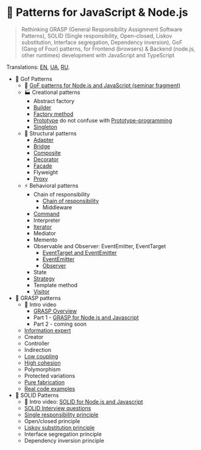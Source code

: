 # 🧩 Patterns for JavaScript & Node.js

> Rethinking GRASP (General Responsibility Assignment Software Patterns), SOLID (Single responsibility, Open–closed, Liskov substitution, Interface segregation, Dependency inversion), GoF (Gang of Four) patterns, for Frontend (browsers) & Backend (node.js, other runtimes) development with JavaScript and TypeScript

Translations:
[EN](https://github.com/tshemsedinov/Patterns-JavaScript/tree/en),
[UA](https://github.com/tshemsedinov/Patterns-JavaScript/tree/ua),
[RU](https://github.com/tshemsedinov/Patterns-JavaScript/tree/ru).

- 🧩 Gof Patterns
  - 📢 [GoF patterns for Node.js and JavaScript (seminar fragment)](https://youtu.be/7TjzsZCQQqg)
  - 🏭 Creational patterns
    - Abstract factory
    - [Builder](https://github.com/HowProgrammingWorks/Builder)
    - [Factory method](https://github.com/HowProgrammingWorks/Factory)
    - [Prototype](https://github.com/HowProgrammingWorks/PrototypePattern) do not confuse with [Prototype-programming](https://github.com/HowProgrammingWorks/Prototype)
    - [Singleton](https://github.com/HowProgrammingWorks/Singleton)
  - 🤝 Structural patterns
    - [Adapter](https://github.com/HowProgrammingWorks/Adapter)
    - [Bridge](https://github.com/HowProgrammingWorks/Bridge)
    - [Composite](https://github.com/HowProgrammingWorks/Composite)
    - [Decorator]()
    - [Facade](https://github.com/HowProgrammingWorks/Facade)
    - Flyweight
    - [Proxy](https://github.com/HowProgrammingWorks/Proxy)
  - ⚡ Behavioral patterns
    - Chain of responsibility
      - [Chain of responsibility](https://github.com/HowProgrammingWorks/ChainOfResponsibility)
      - Middleware
    - [Command](https://github.com/HowProgrammingWorks/Command)
    - Interpreter
    - [Iterator](https://github.com/HowProgrammingWorks/Iterator)
    - Mediator
    - Memento
    - Observable and Observer: EventEmitter, EventTarget
      - [EventTarget and EventEmitter](https://github.com/HowProgrammingWorks/Events)
      - [EventEmitter](https://github.com/HowProgrammingWorks/EventEmitter)
      - [Observer](https://github.com/HowProgrammingWorks/Observer)
    - State
    - [Strategy](https://github.com/HowProgrammingWorks/Strategy)
    - Template method
    - [Visitor](https://github.com/HowProgrammingWorks/Visitor)
- 🧩 GRASP patterns
  - 📢 Intro video
    - [GRASP Overview](https://youtu.be/ExauFjYV_lQ)
    - Part 1 - [GRASP for Node.js and Javascript](https://youtu.be/vm8p4jIQwp4)
    - Part 2 - coming soon
  - [Information expert](https://youtu.be/cCHL329_As0)
  - Creator
  - Controller
  - Indirection
  - [Low coupling](https://youtu.be/IGXdPOZ3Fyk)
  - [High cohesion](https://youtu.be/IGXdPOZ3Fyk)
  - Polymorphism
  - Protected variations
  - [Pure fabrication](https://youtu.be/CV577a0RHBM)
  - [Real code examples](https://youtu.be/4AMVQ2-2DcM)
- 🧩 SOLID Patterns
  - 📢 Intro video: [SOLID for Node.js and Javascript](https://youtu.be/B2guSV8EMn0)
  - [SOLID Interview questions](https://youtu.be/-9OM6-6pZw8)
  - [Single responsibility principle](https://youtu.be/o4bQywkBKOI)
  - Open/closed principle
  - [Liskov substitution principle](https://youtu.be/RbhYxygxroc)
  - Interface segregation principle
  - Dependency inversion principle
